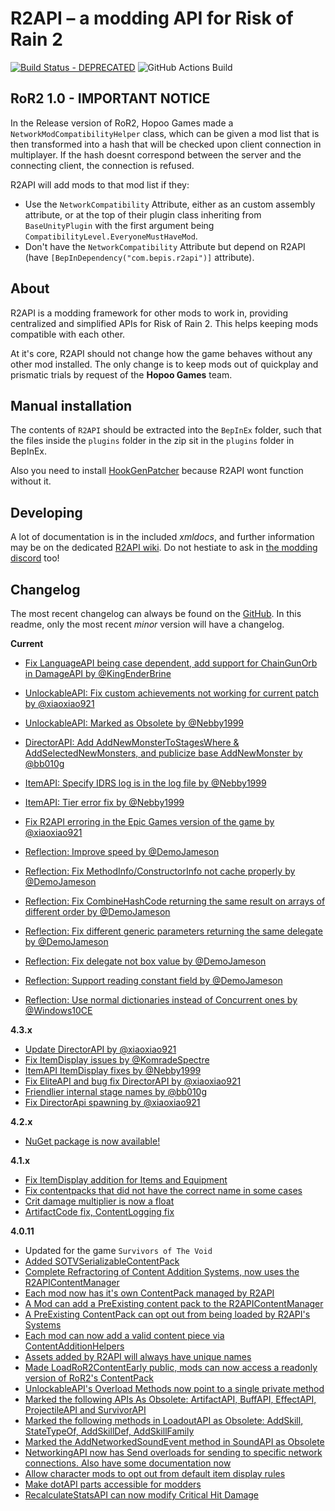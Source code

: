 
# R2API – a modding API for Risk of Rain 2
[![Build Status - DEPRECATED](https://raegous.visualstudio.com/Risk%20of%20Rain%202%20Modding/_apis/build/status/Risk%20of%20Rain%202%20Modding-.NET%20Desktop-CI?branchName=master)](https://raegous.visualstudio.com/Risk%20of%20Rain%202%20Modding/_build/latest?definitionId=1&branchName=master)
![GitHub Actions Build](https://github.com/risk-of-thunder/R2API/workflows/CI%20Build/badge.svg)


## RoR2 1.0 - IMPORTANT NOTICE

In the Release version of RoR2, Hopoo Games made a `NetworkModCompatibilityHelper` class, which can be given a mod list that is then transformed into a hash that will be checked upon client connection in multiplayer.
If the hash doesnt correspond between the server and the connecting client, the connection is refused.

R2API will add mods to that mod list if they:

* Use the `NetworkCompatibility` Attribute, either as an custom assembly attribute, or at the top of their plugin class inheriting from `BaseUnityPlugin` with the first argument being `CompatibilityLevel.EveryoneMustHaveMod`.
* Don't have the `NetworkCompatibility` Attribute but depend on R2API (have `[BepInDependency("com.bepis.r2api")]` attribute).

## About

R2API is a modding framework for other mods to work in, providing centralized and simplified APIs for Risk of Rain 2. This helps keeping mods compatible with each other.

At it's core, R2API should not change how the game behaves without any other mod installed. The only change is to keep mods out of quickplay and prismatic trials by request of the **Hopoo Games** team. 

## Manual installation

The contents of `R2API` should be extracted into the `BepInEx` folder, such that the files inside the `plugins` folder in the zip sit in the `plugins` folder in BepInEx.

Also you need to install [HookGenPatcher](https://thunderstore.io/package/RiskofThunder/HookGenPatcher/) because R2API wont function without it.

## Developing

A lot of documentation is in the included *xmldocs*, and further information may be on the dedicated [R2API wiki](https://github.com/risk-of-thunder/R2API/wiki). Do not hestiate to ask in [the modding discord](https://discord.gg/5MbXZvd) too!

## Changelog

The most recent changelog can always be found on the [GitHub](https://github.com/risk-of-thunder/R2API/blob/master/Archived%20changelogs.md). In this readme, only the most recent *minor* version will have a changelog.

**Current**
* [Fix LanguageAPI being case dependent, add support for ChainGunOrb in DamageAPI by @KingEnderBrine](https://github.com/risk-of-thunder/R2API/pull/402)
* [UnlockableAPI: Fix custom achievements not working for current patch by @xiaoxiao921](https://github.com/risk-of-thunder/R2API/pull/391)
* [UnlockableAPI: Marked as Obsolete by @Nebby1999](https://github.com/risk-of-thunder/R2API/pull/390)
* [DirectorAPI: Add AddNewMonsterToStagesWhere & AddSelectedNewMonsters, and publicize base AddNewMonster by @bb010g](https://github.com/risk-of-thunder/R2API/pull/382)
* [ItemAPI: Specify IDRS log is in the log file by @Nebby1999](https://github.com/risk-of-thunder/R2API/pull/387)
* [ItemAPI: Tier error fix by @Nebby1999](https://github.com/risk-of-thunder/R2API/pull/394)
* [Fix R2API erroring in the Epic Games version of the game by @xiaoxiao921](https://github.com/risk-of-thunder/R2API/pull/392)

* [Reflection: Improve speed by @DemoJameson](https://github.com/risk-of-thunder/R2API/pull/378)
* [Reflection: Fix MethodInfo/ConstructorInfo not cache properly by @DemoJameson](https://github.com/risk-of-thunder/R2API/pull/380)
* [Reflection: Fix CombineHashCode returning the same result on arrays of different order by @DemoJameson](https://github.com/risk-of-thunder/R2API/pull/381)
* [Reflection: Fix different generic parameters returning the same delegate by @DemoJameson](https://github.com/risk-of-thunder/R2API/pull/384)
* [Reflection: Fix delegate not box value by @DemoJameson](https://github.com/risk-of-thunder/R2API/pull/385)
* [Reflection: Support reading constant field by @DemoJameson](https://github.com/risk-of-thunder/R2API/pull/386)
* [Reflection: Use normal dictionaries instead of Concurrent ones by @Windows10CE](https://github.com/risk-of-thunder/R2API/pull/383)


**4.3.x**
* [Update DirectorAPI by @xiaoxiao921](https://github.com/risk-of-thunder/R2API/pull/368)
* [Fix ItemDisplay issues by @KomradeSpectre](https://github.com/risk-of-thunder/R2API/pull/369)
* [ItemAPI ItemDisplay fixes by @Nebby1999](https://github.com/risk-of-thunder/R2API/pull/371)
* [Fix EliteAPI and bug fix DirectorAPI by @xiaoxiao921](https://github.com/risk-of-thunder/R2API/pull/372)
* [Friendlier internal stage names by @bb010g](https://github.com/risk-of-thunder/R2API/pull/373)
* [Fix DirectorApi spawning by @xiaoxiao921](https://github.com/risk-of-thunder/R2API/pull/374)

**4.2.x**
* [NuGet package is now available!](https://www.nuget.org/packages/R2API/)

**4.1.x**

* [Fix ItemDisplay addition for Items and Equipment](https://github.com/risk-of-thunder/R2API/pull/369)
* [Fix contentpacks that did not have the correct name in some cases](https://github.com/risk-of-thunder/R2API/pull/366)
* [Crit damage multiplier is now a float](https://github.com/risk-of-thunder/R2API/pull/365)
* [ArtifactCode fix, ContentLogging fix](https://github.com/risk-of-thunder/R2API/pull/361)

**4.0.11**

* Updated for the game `Survivors of The Void`
* [Added SOTVSerializableContentPack](https://github.com/risk-of-thunder/R2API/commit/423a6b3de16da31e42ef57d6aaf7bc2b781eab2a)
* [Complete Refractoring of Content Addition Systems, now uses the R2APIContentManager](https://github.com/risk-of-thunder/R2API/pull/338)
* [Each mod now has it's own ContentPack managed by R2API](https://github.com/risk-of-thunder/R2API/pull/338#issue-1137783592)
* [A Mod can add a PreExisting content pack to the R2APIContentManager](https://github.com/risk-of-thunder/R2API/pull/338#issuecomment-1040337885)
* [A PreExisting ContentPack can opt out from being loaded by R2API's Systems](https://github.com/risk-of-thunder/R2API/pull/338#issuecomment-1040337885)
* [Each mod can now add a valid content piece via ContentAdditionHelpers](https://github.com/risk-of-thunder/R2API/pull/338#issuecomment-1041783985)
* [Assets added by R2API will always have unique names](https://github.com/risk-of-thunder/R2API/pull/338#issue-1137783592)
* [Made LoadRoR2ContentEarly public, mods can now access a readonly version of RoR2's ContentPack](https://github.com/risk-of-thunder/R2API/pull/338#issuecomment-1040337885)
* [UnlockableAPI's Overload Methods now point to a single private method](https://github.com/risk-of-thunder/R2API/pull/338/commits/82d6edb8933af7974683f411c65a256378a45ae1)
* [Marked the following APIs As Obsolete: ArtifactAPI, BuffAPI, EffectAPI, ProjectileAPI and SurvivorAPI](https://github.com/risk-of-thunder/R2API/pull/338#issuecomment-1041484037)
* [Marked the following methods in LoadoutAPI as Obsolete: AddSkill, StateTypeOf, AddSkillDef, AddSkillFamily](https://github.com/risk-of-thunder/R2API/pull/338#issuecomment-1041484037)
* [Marked the AddNetworkedSoundEvent method in SoundAPI  as Obsolete](https://github.com/risk-of-thunder/R2API/pull/338#issuecomment-1041484037)
* [NetworkingAPI now has Send overloads for sending to specific network connections. Also have some documentation now](https://github.com/risk-of-thunder/R2API/pull/333)
* [Allow character mods to opt out from default item display rules](https://github.com/risk-of-thunder/R2API/pull/330)
* [Make dotAPI parts accessible for modders](https://github.com/risk-of-thunder/R2API/pull/339)
* [RecalculateStatsAPI can now modify Critical Hit Damage](https://github.com/risk-of-thunder/R2API/pull/346)
